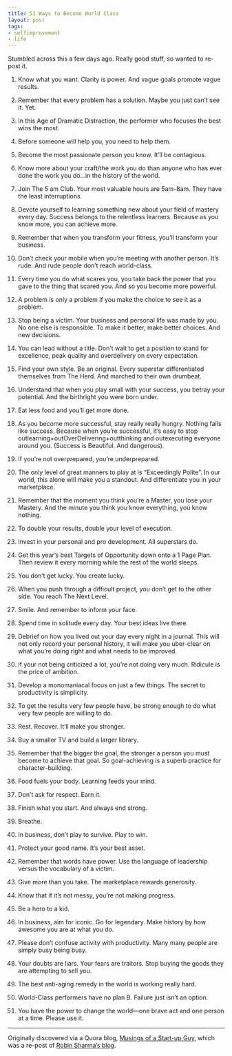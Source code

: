 ```yaml
---
title: 51 Ways to Become World Class
layout: post
tags:
- selfimprovement
- life
---
```


Stumbled across this a few days ago. Really good stuff, so wanted to re-post it.

1. Know what you want. Clarity is power. And vague goals promote vague results.

2. Remember that every problem has a solution. Maybe you just can’t see it. Yet.

3. In this Age of Dramatic Distraction, the performer who focuses the best wins the most.

4. Before someone will help you, you need to help them.

5. Become the most passionate person you know. It’ll be contagious.

6. Know more about your craft/the work you do than anyone who has ever done the work you do…in the history of the world.

7. Join The 5 am Club. Your most valuable hours are 5am-8am. They have the least interruptions.

8. Devote yourself to learning something new about your field of mastery every day. Success belongs to the relentless learners. Because as you know more, you can achieve more.

9. Remember that when you transform your fitness, you’ll transform your business.

10. Don’t check your mobile when you’re meeting with another person. It’s rude. And rude people don’t reach world-class.

11. Every time you do what scares you, you take back the power that you gave to the thing that scared you. And so you become more powerful.

12. A problem is only a problem if you make the choice to see it as a problem.

13. Stop being a victim. Your business and personal life was made by you. No one else is responsible. To make it better, make better choices. And new decisions.

14. You can lead without a title. Don’t wait to get a position to stand for excellence, peak quality and overdelivery on every expectation.

15. Find your own style. Be an original. Every superstar differentiated themselves from The Herd. And marched to their own drumbeat.

16. Understand that when you play small with your success, you betray your potential. And the birthright you were born under.

17. Eat less food and you’ll get more done.

18. As you become more successful, stay really really hungry. Nothing fails like success. Because when you’re successful, it’s easy to stop outlearning+outOverDelivering+outthinking and outexecuting everyone around you. (Success is Beautiful. And dangerous).

19. If you’re not overprepared, you’re underprepared.

20. The only level of great manners to play at is “Exceedingly Polite”. In our world, this alone will make you a standout. And differentiate you in your marketplace.

21. Remember that the moment you think you’re a Master, you lose your Mastery. And the minute you think you know everything, you know nothing.

22. To double your results, double your level of execution.

23. Invest in your personal and pro development. All superstars do.

24. Get this year’s best Targets of Opportunity down onto a 1 Page Plan. Then review it every morning while the rest of the world sleeps.

25. You don’t get lucky. You create lucky.

26. When you push through a difficult project, you don’t get to the other side. You reach The Next Level.

27. Smile. And remember to inform your face.

28. Spend time in solitude every day. Your best ideas live there.

29. Debrief on how you lived out your day every night in a journal. This will not only record your personal history, it will make you uber-clear on what you’re doing right and what needs to be improved.

30. If your not being criticized a lot, you’re not doing very much. Ridicule is the price of ambition.

31. Develop a monomaniacal focus on just a few things. The secret to productivity is simplicity.

32. To get the results very few people have, be strong enough to do what very few people are willing to do.

33. Rest. Recover. It’ll make you stronger.

34. Buy a smaller TV and build a larger library.

35. Remember that the bigger the goal, the stronger a person you must become to achieve that goal. So goal-achieving is a superb practice for character-building.

36. Food fuels your body. Learning feeds your mind.

37. Don’t ask for respect. Earn it.

38. Finish what you start. And always end strong.

39. Breathe.

40. In business, don’t play to survive. Play to win.

41. Protect your good name. It’s your best asset.

42. Remember that words have power. Use the language of leadership versus the vocabulary of a victim.

43. Give more than you take. The marketplace rewards generosity.

44. Know that if it’s not messy, you’re not making progress.

45. Be a hero to a kid.

46. In business, aim for iconic. Go for legendary. Make history by how awesome you are at what you do.

47. Please don’t confuse activity with productivity. Many many people are simply busy being busy.

48. Your doubts are liars. Your fears are traitors. Stop buying the goods they are attempting to sell you.

49. The best anti-aging remedy in the world is working really hard.

50. World-Class performers have no plan B. Failure just isn’t an option.

51. You have the power to change the world—one brave act and one person at a time. Please use it.

---

Originally discovered via a Quora blog, [Musings of a Start-up Guy](http://bit.ly/12JvhH0), which was a re-post of [Robin Sharma’s blog](http://bit.ly/12Jvqu3).